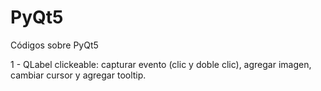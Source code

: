 # PyQt5
Códigos sobre PyQt5

1 - QLabel clickeable: capturar evento (clic y doble clic), agregar imagen, cambiar cursor y agregar tooltip.

